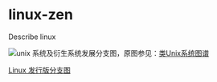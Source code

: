 # linux-zen
Describe linux

![unix 系统及衍生系统发展分支图](https://github.com/TourDJ/linux-zen/blob/master/image/unixbranches.jpg)，原图参见：[类Unix系统图谱](https://blog.csdn.net/lu_embedded/article/details/53561142)     

[Linux 发行版分支图](https://i.linuxtoy.org/docs/guide/ch48s09.html)
